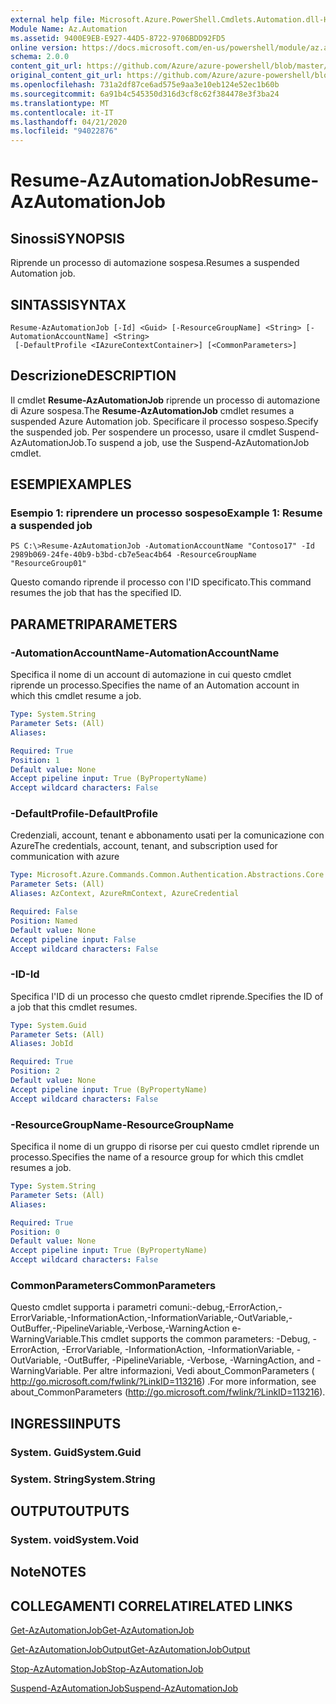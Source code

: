 ```yaml
---
external help file: Microsoft.Azure.PowerShell.Cmdlets.Automation.dll-Help.xml
Module Name: Az.Automation
ms.assetid: 9400E9EB-E927-44D5-8722-9706BDD92FD5
online version: https://docs.microsoft.com/en-us/powershell/module/az.automation/resume-azautomationjob
schema: 2.0.0
content_git_url: https://github.com/Azure/azure-powershell/blob/master/src/Automation/Automation/help/Resume-AzAutomationJob.md
original_content_git_url: https://github.com/Azure/azure-powershell/blob/master/src/Automation/Automation/help/Resume-AzAutomationJob.md
ms.openlocfilehash: 731a2df87ce6ad575e9aa3e10eb124e52ec1b60b
ms.sourcegitcommit: 6a91b4c545350d316d3cf8c62f384478e3f3ba24
ms.translationtype: MT
ms.contentlocale: it-IT
ms.lasthandoff: 04/21/2020
ms.locfileid: "94022876"
---
```

# <span data-ttu-id="979f6-101">Resume-AzAutomationJob</span><span class="sxs-lookup"><span data-stu-id="979f6-101">Resume-AzAutomationJob</span></span>

## <span data-ttu-id="979f6-102">Sinossi</span><span class="sxs-lookup"><span data-stu-id="979f6-102">SYNOPSIS</span></span>
<span data-ttu-id="979f6-103">Riprende un processo di automazione sospesa.</span><span class="sxs-lookup"><span data-stu-id="979f6-103">Resumes a suspended Automation job.</span></span>

## <span data-ttu-id="979f6-104">SINTASSI</span><span class="sxs-lookup"><span data-stu-id="979f6-104">SYNTAX</span></span>

```
Resume-AzAutomationJob [-Id] <Guid> [-ResourceGroupName] <String> [-AutomationAccountName] <String>
 [-DefaultProfile <IAzureContextContainer>] [<CommonParameters>]
```

## <span data-ttu-id="979f6-105">Descrizione</span><span class="sxs-lookup"><span data-stu-id="979f6-105">DESCRIPTION</span></span>
<span data-ttu-id="979f6-106">Il cmdlet **Resume-AzAutomationJob** riprende un processo di automazione di Azure sospesa.</span><span class="sxs-lookup"><span data-stu-id="979f6-106">The **Resume-AzAutomationJob** cmdlet resumes a suspended Azure Automation job.</span></span>
<span data-ttu-id="979f6-107">Specificare il processo sospeso.</span><span class="sxs-lookup"><span data-stu-id="979f6-107">Specify the suspended job.</span></span>
<span data-ttu-id="979f6-108">Per sospendere un processo, usare il cmdlet Suspend-AzAutomationJob.</span><span class="sxs-lookup"><span data-stu-id="979f6-108">To suspend a job, use the Suspend-AzAutomationJob cmdlet.</span></span>

## <span data-ttu-id="979f6-109">ESEMPI</span><span class="sxs-lookup"><span data-stu-id="979f6-109">EXAMPLES</span></span>

### <span data-ttu-id="979f6-110">Esempio 1: riprendere un processo sospeso</span><span class="sxs-lookup"><span data-stu-id="979f6-110">Example 1: Resume a suspended job</span></span>
```
PS C:\>Resume-AzAutomationJob -AutomationAccountName "Contoso17" -Id 2989b069-24fe-40b9-b3bd-cb7e5eac4b64 -ResourceGroupName "ResourceGroup01"
```

<span data-ttu-id="979f6-111">Questo comando riprende il processo con l'ID specificato.</span><span class="sxs-lookup"><span data-stu-id="979f6-111">This command resumes the job that has the specified ID.</span></span>

## <span data-ttu-id="979f6-112">PARAMETRI</span><span class="sxs-lookup"><span data-stu-id="979f6-112">PARAMETERS</span></span>

### <span data-ttu-id="979f6-113">-AutomationAccountName</span><span class="sxs-lookup"><span data-stu-id="979f6-113">-AutomationAccountName</span></span>
<span data-ttu-id="979f6-114">Specifica il nome di un account di automazione in cui questo cmdlet riprende un processo.</span><span class="sxs-lookup"><span data-stu-id="979f6-114">Specifies the name of an Automation account in which this cmdlet resume a job.</span></span>

```yaml
Type: System.String
Parameter Sets: (All)
Aliases:

Required: True
Position: 1
Default value: None
Accept pipeline input: True (ByPropertyName)
Accept wildcard characters: False
```

### <span data-ttu-id="979f6-115">-DefaultProfile</span><span class="sxs-lookup"><span data-stu-id="979f6-115">-DefaultProfile</span></span>
<span data-ttu-id="979f6-116">Credenziali, account, tenant e abbonamento usati per la comunicazione con Azure</span><span class="sxs-lookup"><span data-stu-id="979f6-116">The credentials, account, tenant, and subscription used for communication with azure</span></span>

```yaml
Type: Microsoft.Azure.Commands.Common.Authentication.Abstractions.Core.IAzureContextContainer
Parameter Sets: (All)
Aliases: AzContext, AzureRmContext, AzureCredential

Required: False
Position: Named
Default value: None
Accept pipeline input: False
Accept wildcard characters: False
```

### <span data-ttu-id="979f6-117">-ID</span><span class="sxs-lookup"><span data-stu-id="979f6-117">-Id</span></span>
<span data-ttu-id="979f6-118">Specifica l'ID di un processo che questo cmdlet riprende.</span><span class="sxs-lookup"><span data-stu-id="979f6-118">Specifies the ID of a job that this cmdlet resumes.</span></span>

```yaml
Type: System.Guid
Parameter Sets: (All)
Aliases: JobId

Required: True
Position: 2
Default value: None
Accept pipeline input: True (ByPropertyName)
Accept wildcard characters: False
```

### <span data-ttu-id="979f6-119">-ResourceGroupName</span><span class="sxs-lookup"><span data-stu-id="979f6-119">-ResourceGroupName</span></span>
<span data-ttu-id="979f6-120">Specifica il nome di un gruppo di risorse per cui questo cmdlet riprende un processo.</span><span class="sxs-lookup"><span data-stu-id="979f6-120">Specifies the name of a resource group for which this cmdlet resumes a job.</span></span>

```yaml
Type: System.String
Parameter Sets: (All)
Aliases:

Required: True
Position: 0
Default value: None
Accept pipeline input: True (ByPropertyName)
Accept wildcard characters: False
```

### <span data-ttu-id="979f6-121">CommonParameters</span><span class="sxs-lookup"><span data-stu-id="979f6-121">CommonParameters</span></span>
<span data-ttu-id="979f6-122">Questo cmdlet supporta i parametri comuni:-debug,-ErrorAction,-ErrorVariable,-InformationAction,-InformationVariable,-OutVariable,-OutBuffer,-PipelineVariable,-Verbose,-WarningAction e-WarningVariable.</span><span class="sxs-lookup"><span data-stu-id="979f6-122">This cmdlet supports the common parameters: -Debug, -ErrorAction, -ErrorVariable, -InformationAction, -InformationVariable, -OutVariable, -OutBuffer, -PipelineVariable, -Verbose, -WarningAction, and -WarningVariable.</span></span> <span data-ttu-id="979f6-123">Per altre informazioni, Vedi about_CommonParameters ( http://go.microsoft.com/fwlink/?LinkID=113216) .</span><span class="sxs-lookup"><span data-stu-id="979f6-123">For more information, see about_CommonParameters (http://go.microsoft.com/fwlink/?LinkID=113216).</span></span>

## <span data-ttu-id="979f6-124">INGRESSI</span><span class="sxs-lookup"><span data-stu-id="979f6-124">INPUTS</span></span>

### <span data-ttu-id="979f6-125">System. Guid</span><span class="sxs-lookup"><span data-stu-id="979f6-125">System.Guid</span></span>

### <span data-ttu-id="979f6-126">System. String</span><span class="sxs-lookup"><span data-stu-id="979f6-126">System.String</span></span>

## <span data-ttu-id="979f6-127">OUTPUT</span><span class="sxs-lookup"><span data-stu-id="979f6-127">OUTPUTS</span></span>

### <span data-ttu-id="979f6-128">System. void</span><span class="sxs-lookup"><span data-stu-id="979f6-128">System.Void</span></span>

## <span data-ttu-id="979f6-129">Note</span><span class="sxs-lookup"><span data-stu-id="979f6-129">NOTES</span></span>

## <span data-ttu-id="979f6-130">COLLEGAMENTI CORRELATI</span><span class="sxs-lookup"><span data-stu-id="979f6-130">RELATED LINKS</span></span>

[<span data-ttu-id="979f6-131">Get-AzAutomationJob</span><span class="sxs-lookup"><span data-stu-id="979f6-131">Get-AzAutomationJob</span></span>](./Get-AzAutomationJob.md)

[<span data-ttu-id="979f6-132">Get-AzAutomationJobOutput</span><span class="sxs-lookup"><span data-stu-id="979f6-132">Get-AzAutomationJobOutput</span></span>](./Get-AzAutomationJobOutput.md)

[<span data-ttu-id="979f6-133">Stop-AzAutomationJob</span><span class="sxs-lookup"><span data-stu-id="979f6-133">Stop-AzAutomationJob</span></span>](./Stop-AzAutomationJob.md)

[<span data-ttu-id="979f6-134">Suspend-AzAutomationJob</span><span class="sxs-lookup"><span data-stu-id="979f6-134">Suspend-AzAutomationJob</span></span>](./Suspend-AzAutomationJob.md)


